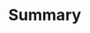 <!--
 * @Author: Chunwei Lu
 * @Date: 2022-05-05 13:33:55
 * @LastEditTime: 2022-05-05 13:34:17
 * @LastEditors: Chunwei Lu
 * @FilePath: /docs/Summary.md
-->
# Summary